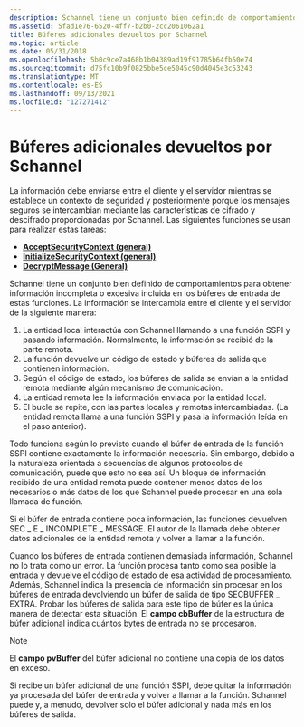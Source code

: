 ```yaml
---
description: Schannel tiene un conjunto bien definido de comportamientos para obtener información incompleta o excesiva incluida en los búferes de entrada de estas funciones.
ms.assetid: 5fad1e76-6520-4ff7-b2b0-2cc2061062a1
title: Búferes adicionales devueltos por Schannel
ms.topic: article
ms.date: 05/31/2018
ms.openlocfilehash: 5b0c9ce7a468b1b04389ad19f91785b64fb50e74
ms.sourcegitcommit: d75fc10b9f0825bbe5ce5045c90d4045e3c53243
ms.translationtype: MT
ms.contentlocale: es-ES
ms.lasthandoff: 09/13/2021
ms.locfileid: "127271412"
---
```

# <a name="extra-buffers-returned-by-schannel"></a>Búferes adicionales devueltos por Schannel

La información debe enviarse entre [](/windows/desktop/SecGloss/s-gly) el cliente y el servidor mientras se establece un contexto de seguridad y posteriormente porque los mensajes seguros se intercambian mediante las características de cifrado y descifrado proporcionadas por Schannel. Las siguientes funciones se usan para realizar estas tareas:

-   [**AcceptSecurityContext (general)**](/windows/win32/api/sspi/nf-sspi-acceptsecuritycontext)
-   [**InitializeSecurityContext (general)**](/windows/win32/api/sspi/nf-sspi-initializesecuritycontexta)
-   [**DecryptMessage (General)**](/windows/win32/api/sspi/nf-sspi-decryptmessage)

Schannel tiene un conjunto bien definido de comportamientos para obtener información incompleta o excesiva incluida en los búferes de entrada de estas funciones. La información se intercambia entre el cliente y el servidor de la siguiente manera:

1.  La entidad local interactúa con Schannel llamando a una función SSPI y pasando información. Normalmente, la información se recibió de la parte remota.
2.  La función devuelve un código de estado y búferes de salida que contienen información.
3.  Según el código de estado, los búferes de salida se envían a la entidad remota mediante algún mecanismo de comunicación.
4.  La entidad remota lee la información enviada por la entidad local.
5.  El bucle se repite, con las partes locales y remotas intercambiadas. (La entidad remota llama a una función SSPI y pasa la información leída en el paso anterior).

Todo funciona según lo previsto cuando el búfer de entrada de la función SSPI contiene exactamente la información necesaria. Sin embargo, debido a la naturaleza orientada a secuencias de algunos protocolos de comunicación, puede que esto no sea así. Un bloque de información recibido de una entidad remota puede contener menos datos de los necesarios o más datos de los que Schannel puede procesar en una sola llamada de función.

Si el búfer de entrada contiene poca información, las funciones devuelven SEC \_ E \_ INCOMPLETE \_ MESSAGE. El autor de la llamada debe obtener datos adicionales de la entidad remota y volver a llamar a la función.

Cuando los búferes de entrada contienen demasiada información, Schannel no lo trata como un error. La función procesa tanto como sea posible la entrada y devuelve el código de estado de esa actividad de procesamiento. Además, Schannel indica la presencia de información sin procesar en los búferes de entrada devolviendo un búfer de salida de tipo SECBUFFER \_ EXTRA. Probar los búferes de salida para este tipo de búfer es la única manera de detectar esta situación. El **campo cbBuffer** de la estructura de búfer adicional indica cuántos bytes de entrada no se procesaron.

> [!Note]  
> El **campo pvBuffer** del búfer adicional no contiene una copia de los datos en exceso.

 

Si recibe un búfer adicional de una función SSPI, debe quitar la información ya procesada del búfer de entrada y volver a llamar a la función. Schannel puede y, a menudo, devolver solo el búfer adicional y nada más en los búferes de salida.

 

 
